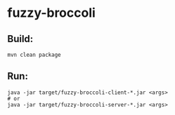 # fuzzy-broccoli

## Build:
```shell script
mvn clean package
```

## Run:
```shell script
java -jar target/fuzzy-broccoli-client-*.jar <args>
# or
java -jar target/fuzzy-broccoli-server-*.jar <args>
```
